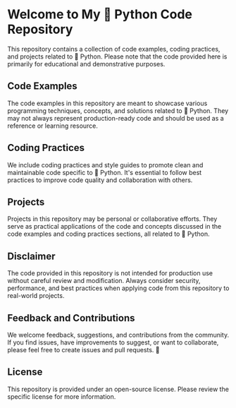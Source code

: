 <!DOCTYPE html>
<html>
<body>
  <h1>Welcome to My 🐍 Python Code Repository</h1>
  <p>This repository contains a collection of code examples, coding practices, and projects related to 🐍 Python. Please note that the code provided here is primarily for educational and demonstrative purposes.</p>
  
  <h2>Code Examples</h2>
  <p>The code examples in this repository are meant to showcase various programming techniques, concepts, and solutions related to 🐍 Python. They may not always represent production-ready code and should be used as a reference or learning resource.</p>
  
  <h2>Coding Practices</h2>
  <p>We include coding practices and style guides to promote clean and maintainable code specific to 🐍 Python. It's essential to follow best practices to improve code quality and collaboration with others.</p>
  
  <h2>Projects</h2>
  <p>Projects in this repository may be personal or collaborative efforts. They serve as practical applications of the code and concepts discussed in the code examples and coding practices sections, all related to 🐍 Python.</p>
  
  <h2>Disclaimer</h2>
  <p>The code provided in this repository is not intended for production use without careful review and modification. Always consider security, performance, and best practices when applying code from this repository to real-world projects.</p>
  
  <h2>Feedback and Contributions</h2>
  <p>We welcome feedback, suggestions, and contributions from the community. If you find issues, have improvements to suggest, or want to collaborate, please feel free to create issues and pull requests. 🚀</p>
  
  <h2>License</h2>
  <p>This repository is provided under an open-source license. Please review the specific license for more information.</p>
</body>
</html>

